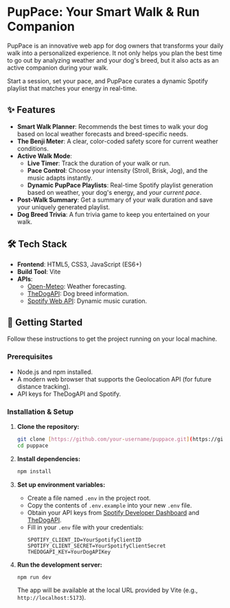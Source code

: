 # PupPace: Your Smart Walk & Run Companion

PupPace is an innovative web app for dog owners that transforms your daily walk into a personalized experience. It not only helps you plan the best time to go out by analyzing weather and your dog's breed, but it also acts as an active companion during your walk.

Start a session, set your pace, and PupPace curates a dynamic Spotify playlist that matches your energy in real-time.

## ✨ Features

* **Smart Walk Planner**: Recommends the best times to walk your dog based on local weather forecasts and breed-specific needs.
* **The Benji Meter**: A clear, color-coded safety score for current weather conditions.
* **Active Walk Mode**:
    * **Live Timer**: Track the duration of your walk or run.
    * **Pace Control**: Choose your intensity (Stroll, Brisk, Jog), and the music adapts instantly.
    * **Dynamic PupPace Playlists**: Real-time Spotify playlist generation based on weather, your dog's energy, and *your current pace*.
* **Post-Walk Summary**: Get a summary of your walk duration and save your uniquely generated playlist.
* **Dog Breed Trivia**: A fun trivia game to keep you entertained on your walk.

## 🛠️ Tech Stack

* **Frontend**: HTML5, CSS3, JavaScript (ES6+)
* **Build Tool**: Vite
* **APIs**:
    * [Open-Meteo](https://open-meteo.com/): Weather forecasting.
    * [TheDogAPI](https://thedogapi.com/): Dog breed information.
    * [Spotify Web API](https://developer.spotify.com/documentation/web-api): Dynamic music curation.

## 🚀 Getting Started

Follow these instructions to get the project running on your local machine.

### Prerequisites

* Node.js and npm installed.
* A modern web browser that supports the Geolocation API (for future distance tracking).
* API keys for TheDogAPI and Spotify.

### Installation & Setup

1.  **Clone the repository:**
    ```bash
    git clone [https://github.com/your-username/puppace.git](https://github.com/your-username/puppace.git)
    cd puppace
    ```

2.  **Install dependencies:**
    ```bash
    npm install
    ```

3.  **Set up environment variables:**
    * Create a file named `.env` in the project root.
    * Copy the contents of `.env.example` into your new `.env` file.
    * Obtain your API keys from [Spotify Developer Dashboard](https://developer.spotify.com/dashboard/) and [TheDogAPI](https://thedogapi.com/signup).
    * Fill in your `.env` file with your credentials:
        ```env
        SPOTIFY_CLIENT_ID=YourSpotifyClientID
        SPOTIFY_CLIENT_SECRET=YourSpotifyClientSecret
        THEDOGAPI_KEY=YourDogAPIKey
        ```

4.  **Run the development server:**
    ```bash
    npm run dev
    ```
    The app will be available at the local URL provided by Vite (e.g., `http://localhost:5173`).
